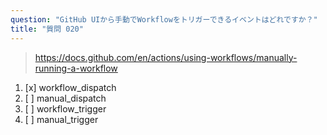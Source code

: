 ```yaml
---
question: "GitHub UIから手動でWorkflowをトリガーできるイベントはどれですか？"
title: "質問 020"
---
```


> https://docs.github.com/en/actions/using-workflows/manually-running-a-workflow
1. [x] workflow_dispatch
1. [ ] manual_dispatch
1. [ ] workflow_trigger
1. [ ] manual_trigger